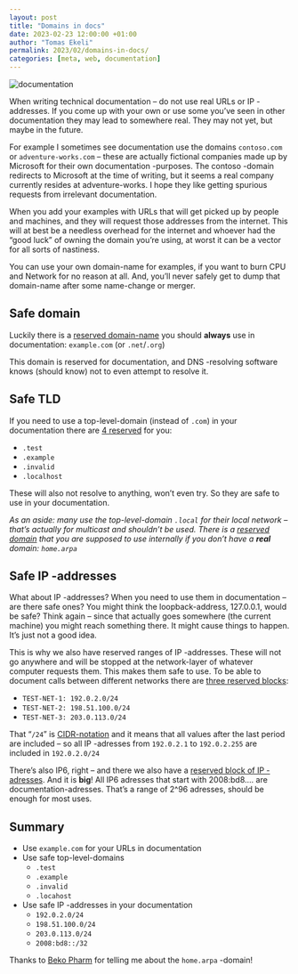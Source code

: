 ```yaml
---
layout: post
title: "Domains in docs"
date: 2023-02-23 12:00:00 +01:00
author: "Tomas Ekeli"
permalink: 2023/02/domains-in-docs/
categories: [meta, web, documentation]
---
```


![documentation](/assets/img/2023-02-23-domains-in-docs.webp)

When writing technical documentation – do not use real URLs or IP -addresses. If you come up with your own or use some you’ve seen in other documentation they may lead to somewhere real. They may not yet, but maybe in the future.

For example I sometimes see documentation use the domains `contoso.com` or `adventure-works.com` – these are actually fictional companies made up by Microsoft for their own documentation -purposes. The contoso -domain redirects to Microsoft at the time of writing, but it seems a real company currently resides at adventure-works. I hope they like getting spurious requests from irrelevant documentation.

When you add your examples with URLs that will get picked up by people and machines, and they will request those addresses from the internet. This will at best be a needless overhead for the internet and whoever had the “good luck” of owning the domain you’re using, at worst it can be a vector for all sorts of nastiness.

You can use your own domain-name for examples, if you want to burn CPU and Network for no reason at all. And, you’ll never safely get to dump that domain-name after some name-change or merger.

## Safe domain

Luckily there is a [reserved domain-name](https://www.rfc-editor.org/rfc/rfc2606.html#section-3) you should **always** use in documentation: `example.com` (or `.net`/`.org`)

This domain is reserved for documentation, and DNS -resolving software knows (should know) not to even attempt to resolve it.

## Safe TLD

If you need to use a top-level-domain (instead of `.com`) in your documentation there are [4 reserved](https://www.rfc-editor.org/rfc/rfc2606.html#section-2) for you:

- `.test`
- `.example`
- `.invalid`
- `.localhost`

These will also not resolve to anything, won’t even try. So they are safe to use in your documentation.

_As an aside: many use the top-level-domain `.local` for their local network – that’s actually for multicast and shouldn’t be used. There is a [reserved domain](https://www.rfc-editor.org/rfc/rfc8375.html) that you are supposed to use internally if you don’t have a **real** domain: `home.arpa`_

## Safe IP -addresses

What about IP -addresses? When you need to use them in documentation – are there safe ones? You might think the loopback-address, 127.0.0.1, would be safe? Think again – since that actually goes somewhere (the current machine) you might reach something there. It might cause things to happen. It’s just not a good idea.

This is why we also have reserved ranges of IP -addresses. These will not go anywhere and will be stopped at the network-layer of whatever computer requests them. This makes them safe to use. To be able to document calls between different networks there are [three reserved blocks](https://www.rfc-editor.org/rfc/rfc5737.html#section-3):

- `TEST-NET-1: 192.0.2.0/24`
- `TEST-NET-2: 198.51.100.0/24`
- `TEST-NET-3: 203.0.113.0/24`

That “`/24`” is [CIDR-notation](https://en.wikipedia.org/wiki/Classless_Inter-Domain_Routing#CIDR_notation) and it means that all values after the last period are included – so all IP -adresses from `192.0.2.1` to `192.0.2.255` are included in `192.0.2.0/24`

There’s also IP6, right – and there we also have a [reserved block of IP -adresses](https://www.rfc-editor.org/rfc/rfc3849). And it is **big**! All IP6 adresses that start with 2008:bd8…. are documentation-adresses. That’s a range of 2^96 adresses, should be enough for most uses.

## Summary

- Use `example.com` for your URLs in documentation
- Use safe top-level-domains
    - `.test`
    - `.example`
    - `.invalid`
    - `.locahost`
- Use safe IP -addresses in your documentation
    - `192.0.2.0/24`
    - `198.51.100.0/24`
    - `203.0.113.0/24`
    - `2008:bd8::/32`

Thanks to [Beko Pharm](https://social.tchncs.de/@bekopharm) for telling me about the `home.arpa` -domain!